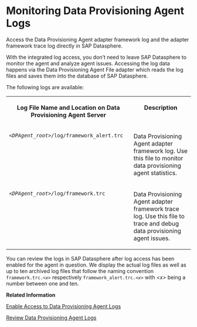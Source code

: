 <!-- loioe49785b22ed8454f8ba28edc2dc686c8 -->

# Monitoring Data Provisioning Agent Logs

Access the Data Provisioning Agent adapter framework log and the adapter framework trace log directly in SAP Datasphere.

With the integrated log access, you don’t need to leave SAP Datasphere to monitor the agent and analyze agent issues. Accessing the log data happens via the Data Provisioning Agent File adapter which reads the log files and saves them into the database of SAP Datasphere.

The following logs are available:


<table>
<tr>
<th valign="top">

Log File Name and Location on Data Provisioning Agent Server



</th>
<th valign="top">

Description



</th>
</tr>
<tr>
<td valign="top">

<code><i class="varname">&lt;DPAgent_root&gt;</i>/log/framework_alert.trc</code>



</td>
<td valign="top">

Data Provisioning Agent adapter framework log. Use this file to monitor data provisioning agent statistics.



</td>
</tr>
<tr>
<td valign="top">

<code><i class="varname">&lt;DPAgent_root&gt;</i>/log/framework.trc</code>



</td>
<td valign="top">

Data Provisioning Agent adapter framework trace log. Use this file to trace and debug data provisioning agent issues.



</td>
</tr>
</table>

You can review the logs in SAP Datasphere after log access has been enabled for the agent in question. We display the actual log files as well as up to ten archived log files that follow the naming convention <code>framework.trc.<i class="varname">&lt;x&gt;</i></code> respectively <code>framework_alert.trc.<i class="varname">&lt;x&gt;</i></code> with *<x\>* being a number between one and ten.

**Related Information**  


[Enable Access to Data Provisioning Agent Logs](enable-access-to-data-provisioning-agent-logs-9a00dde.md "Enable accessing an agent’s log files before you can view them in SAP Datasphere.")

[Review Data Provisioning Agent Logs](review-data-provisioning-agent-logs-0d78ae0.md "Use the logs to monitor the agent and analyze issues with the agent.")

